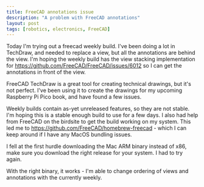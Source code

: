 ```yaml
---
title: FreeCAD annotations issue
description: "A problem with FreeCAD annotations"
layout: post
tags: [robotics, electronics, FreeCAD]
---
```

Today I'm trying out a freecad weekly build. I've been doing a lot in TechDraw, and needed to replace a view, but all the annotations are behind the view. I'm hoping the weekly build has the view stacking implementation for <https://github.com/FreeCAD/FreeCAD/issues/6012> so I can get the annotations in front of the view.

FreeCAD TechDraw is a great tool for creating technical drawings, but it's not perfect. I've been using it to create the drawings for my upcoming Raspberry Pi Pico book, and have found a few issues.

Weekly builds contain as-yet unreleased features, so they are not stable. I'm hoping this is a stable enough build to use for a few days. I also had help from FreeCAD on the birdsite to get the build working on my system. This led me to <https://github.com/FreeCAD/homebrew-freecad> - which I can keep around if I have any MacOS bundling issues.

I fell at the first hurdle downloading the Mac ARM binary instead of x86, make sure you download the right release for your system. I had to try again.

With the right binary, it works - I'm able to change ordering of views and annotations with the currently weekly.
